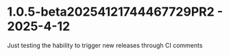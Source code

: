 # 1.0.5-beta20254121744467729PR2 - 2025-4-12

Just testing the hability to trigger new releases through CI comments


